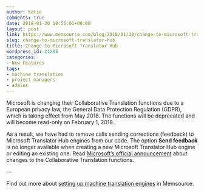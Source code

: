 ```yaml
---
author: Katie
comments: true
date: 2018-01-30 10:56:01+00:00
layout: post
link: https://www.memsource.com/blog/2018/01/30/change-to-microsoft-translator-hub/
slug: change-to-microsoft-translator-hub
title: Change to Microsoft Translator Hub
wordpress_id: 21295
categories:
- New Features
tags:
- machine translation
- project managers
- admins
---
```


Microsoft is changing their Collaborative Translation functions due to a European privacy law, the General Data Protection Regulation (GDPR), which is taking effect from May 2018. The functions will be deprecated and will become read-only on February 1, 2018. 

As a result, we have had to remove calls sending corrections (feedback) to Microsoft Translator Hub engines from our code. The option **Send feedback** is no longer available when creating a new Microsoft Translator Hub engine or editing an existing one. Read [Microsoft’s official announcement](https://cognitive.uservoice.com/knowledgebase/articles/1828936-changes-to-the-collaborative-translation-functions) about changes to the Collaborative Translation functions. 

—

Find out more about [setting up machine translation engines](https://help.memsource.com/hc/en-us/articles/115003934452-Machine-Translation) in Memsource. 
